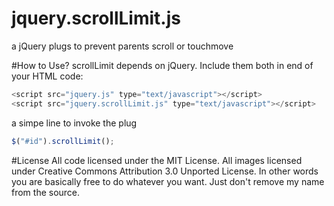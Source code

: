 # jquery.scrollLimit.js
a jQuery plugs to prevent parents scroll or touchmove

#How to Use?
scrollLimit depends on jQuery. Include them both in end of your HTML code:
```javascript
<script src="jquery.js" type="text/javascript"></script>
<script src="jquery.scrollLimit.js" type="text/javascript"></script>
```
a simpe line to invoke the plug 
```javascript
$("#id").scrollLimit();
```
#License
All code licensed under the MIT License. All images licensed under Creative Commons Attribution 3.0 Unported License. In other words you are basically free to do whatever you want. Just don't remove my name from the source.